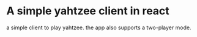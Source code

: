 # A simple yahtzee client in react
a simple client to play yahtzee. the app also supports a two-player mode. 
